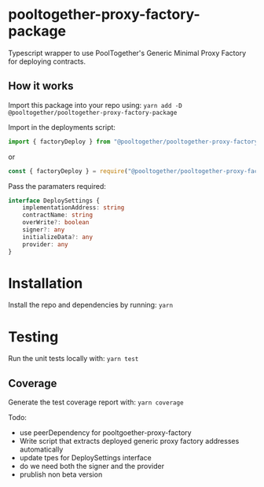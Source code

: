 # pooltogether-proxy-factory-package

Typescript wrapper to use PoolTogether's Generic Minimal Proxy Factory for deploying contracts.

## How it works

Import this package into your repo using:
`yarn add -D @pooltogether/pooltogether-proxy-factory-package`


Import in the deployments script:
```typescript
import { factoryDeploy } from "@pooltogether/pooltogether-proxy-factory-package"
```
or
```javascript
const { factoryDeploy } = require("@pooltogether/pooltogether-proxy-factory-package")
```


Pass the paramaters required:
```typescript
interface DeploySettings {
    implementationAddress: string
    contractName: string
    overWrite?: boolean
    signer?: any 
    initializeData?: any
    provider: any 
}
```



# Installation
Install the repo and dependencies by running:
`yarn`


# Testing
Run the unit tests locally with:
`yarn test`

## Coverage
Generate the test coverage report with:
`yarn coverage`

Todo:
- use peerDependency for pooltgoether-proxy-factory
- Write script that extracts deployed generic proxy factory addresses automatically
- update tpes for DeploySettings interface
- do we need both the signer and the provider
- prublish non beta version